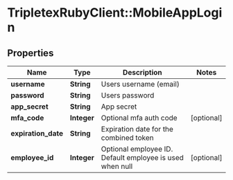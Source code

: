 # TripletexRubyClient::MobileAppLogin

## Properties
Name | Type | Description | Notes
------------ | ------------- | ------------- | -------------
**username** | **String** | Users username (email) | 
**password** | **String** | Users password | 
**app_secret** | **String** | App secret | 
**mfa_code** | **Integer** | Optional mfa auth code | [optional] 
**expiration_date** | **String** | Expiration date for the combined token | 
**employee_id** | **Integer** | Optional employee ID. Default employee is used when null | [optional] 


